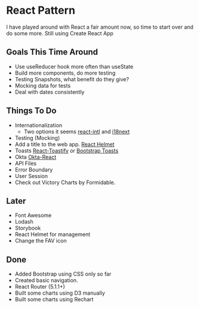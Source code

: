 # React Pattern

I have played around with React a fair amount now, so time to start over and do some more.  Still using Create React App

## Goals This Time Around

* Use useReducer hook more often than useState
* Build more components, do more testing
* Testing Snapshots, what benefit do they give?
* Mocking data for tests
* Deal with dates consistently

## Things To Do

* Internationalization
  * Two options it seems [react-intl](https://github.com/formatjs/react-intl) and [i18next](https://react.i18next.com/)
* Testing (Mocking)
* Add a title to the web app.  [React Helmet](https://github.com/nfl/react-helmet)
* Toasts [React-Toastify](https://fkhadra.github.io/react-toastify/) or [Bootstrap Toasts](https://getbootstrap.com/docs/4.3/components/toasts/)
* Okta [Okta-React](https://github.com/okta/okta-oidc-js/tree/master/packages/okta-react)
* API Files
* Error Boundary
* User Session
* Check out Victory Charts by Formidable.

## Later

* Font Awesome
* Lodash
* Storybook
* React Helmet for <head> management
* Change the FAV icon

## Done
* Added Bootstrap using CSS only so far
* Created basic navigation.
* React Router (5.1.1+)
* Built some charts using D3 manually
* Built some charts using Rechart